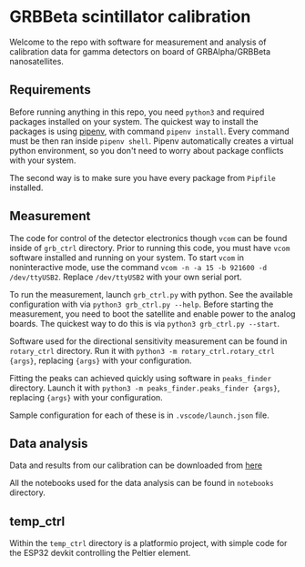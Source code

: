 # GRBBeta scintillator calibration

 Welcome to the repo with software for measurement and analysis of calibration
 data for gamma detectors on board of GRBAlpha/GRBBeta nanosatellites. 
 
## Requirements

Before running anything in this repo, you need `python3` and required packages installed on your system.
The quickest way to install the packages is using [pipenv](https://pipenv.pypa.io/en/latest/),
with command `pipenv install`. Every command must be then ran inside `pipenv shell`.
Pipenv automatically creates a virtual python environment, so you don't need to
worry about package conflicts with your system.

The second way is to make sure you have every package from `Pipfile` installed.

## Measurement

The code for control of the detector electronics though `vcom` can be found inside of `grb_ctrl` directory.
Prior to running this code, you must have `vcom` software installed and running on your system.
To start `vcom` in noninteractive mode, use the command `vcom -n -a 15 -b 921600 -d /dev/ttyUSB2`.
Replace `/dev/ttyUSB2` with your own serial port.

To run the measurement, launch `grb_ctrl.py` with python. See the available configuration with
via `python3 grb_ctrl.py --help`. Before starting the measurement, you need to boot the
satellite and enable power to the analog boards. The quickest way to do this is via
`python3 grb_ctrl.py --start`.

Software used for the directional sensitivity measurement can be found in `rotary_ctrl` directory.
Run it with `python3 -m rotary_ctrl.rotary_ctrl {args}`, replacing `{args}` with your configuration.

Fitting the peaks can achieved quickly using software in `peaks_finder` directory. 
Launch it with `python3 -m peaks_finder.peaks_finder {args}`, replacing `{args}` with your configuration.

Sample configuration for each of these is in `.vscode/launch.json` file.
## Data analysis

Data and results from our calibration can be downloaded from [here](https://owncloud.cesnet.cz/index.php/s/uj82wuxiYYigzHS)

All the notebooks used for the data analysis can be found in `notebooks` directory.

## temp_ctrl

Within the `temp_ctrl` directory is a platformio project, with simple code for the ESP32 devkit
controlling the Peltier element.